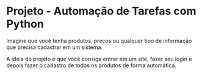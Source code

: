 # Projeto - Automação de Tarefas com Python

Imagine que você tenha produtos, preços ou qualquer
tipo de informação que precisa cadastrar em um sistema.

A ideia do projeto é que você consiga entrar em um site, fazer
seu login e depois fazer o cadastro de todos os produtos de forma automática.
